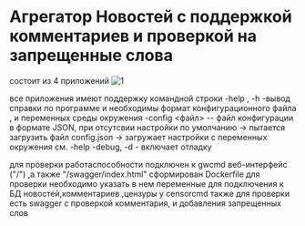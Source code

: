 # Агрегатор  Новостей с поддержкой комментариев и проверкой на запрещенные слова

состоит из 4 приложений  ![1](https://github.com/AndreyTaradaev/final/assets/123914675/8515868e-918b-485d-bab1-a95835ca93ea)

все приложения имеют поддержку командной строки 
-help , -h -вывод справки по программе и необходимы формат  конфигурационного файла , и переменных среды окружения
-config <файл> -- файл конфигурации в формате JSON, при отсутсвии   настройки по умолчанию ->  пытается загрузить файл config.json ->
                  загружает настройки с переменных окружения  см. -help
-debug, -d  -  включает отладку

для проверки работаспособности подключен к gwcmd веб-интерфейс ("/") ,а также  "/swagger/index.html"
сформирован Dockerfile для проверки необходимо указать в нем переменные для подключения к БД новостей,комментариев ,цензуры
у censorcmd также для проверки есть swagger c проверкой комментария, и добавления запрещенных слов
